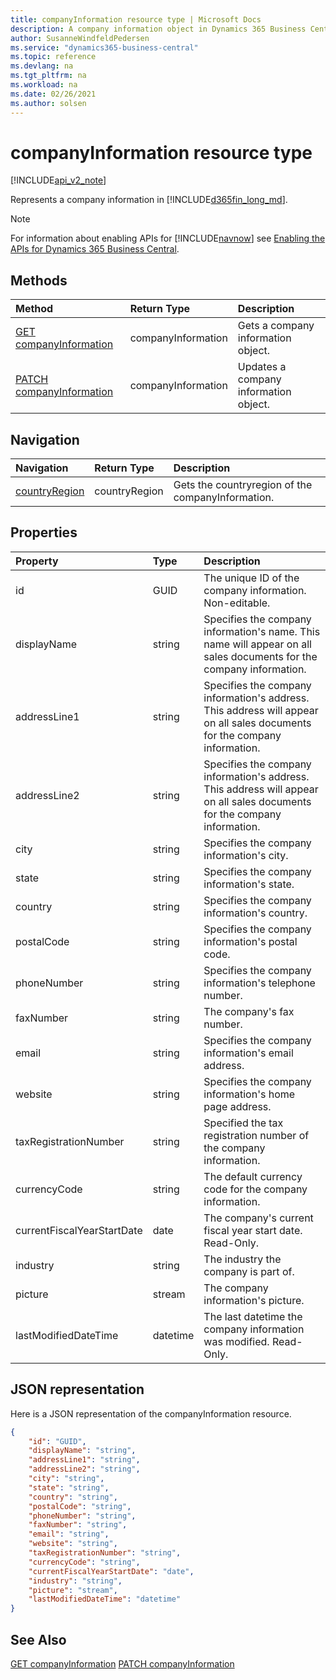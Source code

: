 ```yaml
---
title: companyInformation resource type | Microsoft Docs
description: A company information object in Dynamics 365 Business Central.
author: SusanneWindfeldPedersen
ms.service: "dynamics365-business-central"
ms.topic: reference
ms.devlang: na
ms.tgt_pltfrm: na
ms.workload: na
ms.date: 02/26/2021
ms.author: solsen
---
```


# companyInformation resource type

[!INCLUDE[api_v2_note](../../includes/api_v2_note.md)]

<!-- START>DO_NOT_EDIT -->
<!-- IMPORTANT:Do not edit any of the content between here and the END>DO_NOT_EDIT. -->
Represents a company information in [!INCLUDE[d365fin_long_md](../../includes/d365fin_long_md.md)].

> [!NOTE]
> For information about enabling APIs for [!INCLUDE[navnow](../../includes/navnow_md.md)] see [Enabling the APIs for Dynamics 365 Business Central](../enabling-apis-for-dynamics-nav.md).

## Methods

| Method | Return Type|Description |
|:--------------------|:-----------|:-------------------------|
|[GET companyInformation](../api/dynamics_companyinformation_get.md)|companyInformation|Gets a company information object.|
|[PATCH companyInformation](../api/dynamics_companyinformation_update.md)|companyInformation|Updates a company information object.|


## Navigation

| Navigation |Return Type| Description |
|:----------|:----------|:-----------------|
|[countryRegion](dynamics_countryregion.md)|countryRegion |Gets the countryregion of the companyInformation.|

## Properties

| Property           | Type   |Description     |
|:-------------------|:-------|:---------------|
|id|GUID|The unique ID of the company information. Non-editable.|
|displayName|string|Specifies the company information's name. This name will appear on all sales documents for the company information.|
|addressLine1|string|Specifies the company information's address. This address will appear on all sales documents for the company information.|
|addressLine2|string|Specifies the company information's address. This address will appear on all sales documents for the company information.|
|city|string|Specifies the company information's city.|
|state|string|Specifies the company information's state.|
|country|string|Specifies the company information's country.|
|postalCode|string|Specifies the company information's postal code.|
|phoneNumber|string|Specifies the company information's telephone number.|
|faxNumber|string|The company's fax number.   |
|email|string|Specifies the company information's email address.|
|website|string|Specifies the company information's home page address.|
|taxRegistrationNumber|string|Specified the tax registration number of the company information.|
|currencyCode|string|The default currency code for the company information.|
|currentFiscalYearStartDate|date|The company's current fiscal year start date. Read-Only.|
|industry|string|The industry the company is part of.|
|picture|stream|The company information's picture.|
|lastModifiedDateTime|datetime|The last datetime the company information was modified. Read-Only.|

## JSON representation

Here is a JSON representation of the companyInformation resource.


```json
{
    "id": "GUID",
    "displayName": "string",
    "addressLine1": "string",
    "addressLine2": "string",
    "city": "string",
    "state": "string",
    "country": "string",
    "postalCode": "string",
    "phoneNumber": "string",
    "faxNumber": "string",
    "email": "string",
    "website": "string",
    "taxRegistrationNumber": "string",
    "currencyCode": "string",
    "currentFiscalYearStartDate": "date",
    "industry": "string",
    "picture": "stream",
    "lastModifiedDateTime": "datetime"
}
```
<!-- IMPORTANT: END>DO_NOT_EDIT -->



## See Also
[GET companyInformation](../api/dynamics_companyInformation_Get.md)
[PATCH companyInformation](../api/dynamics_companyInformation_Update.md)
